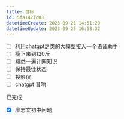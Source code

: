 ```yaml
---
title: 目标
id: 5fa142fc83
datetimeCreate: 2023-09-21 14:51:29
datetimeUpdate: 2023-09-25 16:58:32
---
```


- [ ] 利用chatgpt之类的大模型接入一个语音助手
- [ ] 瘦下来到120斤
- [ ] 熟悉一遍计网知识
- [ ] 保持最佳状态
- [ ] 投影仪
- [ ] chatgpt 音响

已完成
- [x] 廖志文初中问题